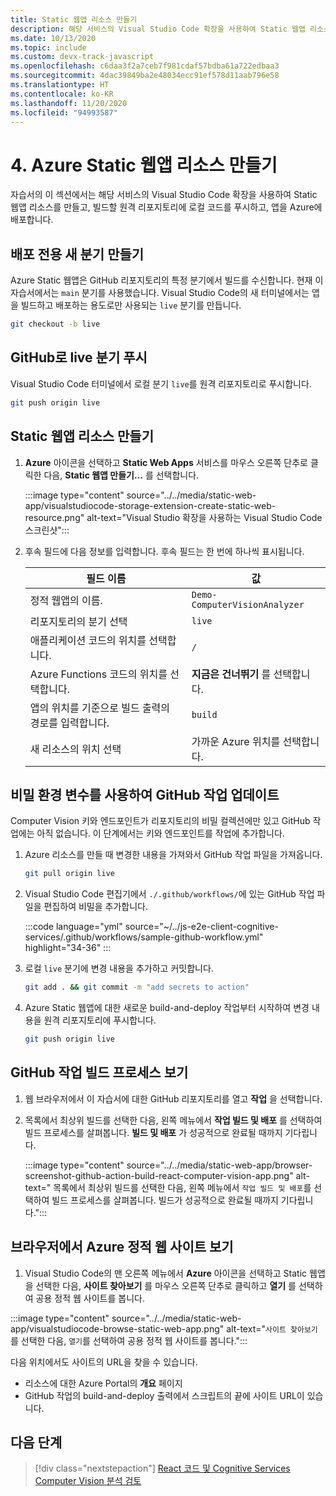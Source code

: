 ```yaml
---
title: Static 웹앱 리소스 만들기
description: 해당 서비스의 Visual Studio Code 확장을 사용하여 Static 웹앱 리소스를 만듭니다.
ms.date: 10/13/2020
ms.topic: include
ms.custom: devx-track-javascript
ms.openlocfilehash: c6daa3f2a7ceb7f981cdaf57bdba61a722edbaa3
ms.sourcegitcommit: 4dac39849ba2e48034ecc91ef578d11aab796e58
ms.translationtype: HT
ms.contentlocale: ko-KR
ms.lasthandoff: 11/20/2020
ms.locfileid: "94993587"
---
```

# <a name="4-create-azure-static-web-app-resource"></a>4. Azure Static 웹앱 리소스 만들기

자습서의 이 섹션에서는 해당 서비스의 Visual Studio Code 확장을 사용하여 Static 웹앱 리소스를 만들고, 빌드할 원격 리포지토리에 로컬 코드를 푸시하고, 앱을 Azure에 배포합니다.

## <a name="create-a-new-branch-dedicated-to-deployment"></a>배포 전용 새 분기 만들기

Azure Static 웹앱은 GitHub 리포지토리의 특정 분기에서 빌드를 수신합니다. 현재 이 자습서에서는 `main` 분기를 사용했습니다. Visual Studio Code의 새 터미널에서는 앱을 빌드하고 배포하는 용도로만 사용되는 `live` 분기를 만듭니다.

```bash
git checkout -b live
```

## <a name="push-the-live-branch-to-github"></a>GitHub로 live 분기 푸시

Visual Studio Code 터미널에서 로컬 분기 `live`를 원격 리포지토리로 푸시합니다.

```bash
git push origin live
```

## <a name="create-a-static-web-app-resource"></a>Static 웹앱 리소스 만들기

1. **Azure** 아이콘을 선택하고 **Static Web Apps** 서비스를 마우스 오른쪽 단추로 클릭한 다음, **Static 웹앱 만들기...** 를 선택합니다. 

    :::image type="content" source="../../media/static-web-app/visualstudiocode-storage-extension-create-static-web-resource.png" alt-text="Visual Studio 확장을 사용하는 Visual Studio Code 스크린샷":::

1. 후속 필드에 다음 정보를 입력합니다. 후속 필드는 한 번에 하나씩 표시됩니다. 

    |필드 이름| 값|
    |--|--|
    |정적 웹앱의 이름.|`Demo-ComputerVisionAnalyzer`|
    |리포지토리의 분기 선택|`live`| 
    |애플리케이션 코드의 위치를 선택합니다.|`/`|
    |Azure Functions 코드의 위치를 선택합니다.|**지금은 건너뛰기** 를 선택합니다.|
    |앱의 위치를 기준으로 빌드 출력의 경로를 입력합니다.|`build`|
    |새 리소스의 위치 선택|가까운 Azure 위치를 선택합니다.|

## <a name="update-the-github-action-with-secret-environment-variables"></a>비밀 환경 변수를 사용하여 GitHub 작업 업데이트

Computer Vision 키와 엔드포인트가 리포지토리의 비밀 컬렉션에만 있고 GitHub 작업에는 아직 없습니다. 이 단계에서는 키와 엔드포인트를 작업에 추가합니다.

1. Azure 리소스를 만들 때 변경한 내용을 가져와서 GitHub 작업 파일을 가져옵니다.

    ```bash
    git pull origin live
    ```

1. Visual Studio Code 편집기에서 `./.github/workflows/`에 있는 GitHub 작업 파일을 편집하여 비밀을 추가합니다. 

    :::code language="yml" source="~/../js-e2e-client-cognitive-services/.github/workflows/sample-github-workflow.yml" highlight="34-36" :::

    
1. 로컬 `live` 분기에 변경 내용을 추가하고 커밋합니다.

    ```bash
    git add . && git commit -m "add secrets to action"
    ```

1. Azure Static 웹앱에 대한 새로운 build-and-deploy 작업부터 시작하여 변경 내용을 원격 리포지토리에 푸시합니다.

    ```bash
    git push origin live
    ```

## <a name="view-the-github-action-build-process"></a>GitHub 작업 빌드 프로세스 보기

1. 웹 브라우저에서 이 자습서에 대한 GitHub 리포지토리를 열고 **작업** 을 선택합니다. 

1. 목록에서 최상위 빌드를 선택한 다음, 왼쪽 메뉴에서 **작업 빌드 및 배포** 를 선택하여 빌드 프로세스를 살펴봅니다. **빌드 및 배포** 가 성공적으로 완료될 때까지 기다립니다.

    :::image type="content" source="../../media/static-web-app/browser-screenshot-github-action-build-react-computer-vision-app.png" alt-text=" 목록에서 최상위 빌드를 선택한 다음, 왼쪽 메뉴에서 `작업 빌드 및 배포`를 선택하여 빌드 프로세스를 살펴봅니다. 빌드가 성공적으로 완료될 때까지 기다립니다.":::

## <a name="view-azure-static-web-site-in-browser"></a>브라우저에서 Azure 정적 웹 사이트 보기

1. Visual Studio Code의 맨 오른쪽 메뉴에서 **Azure** 아이콘을 선택하고 Static 웹앱을 선택한 다음, **사이트 찾아보기** 를 마우스 오른쪽 단추로 클릭하고 **열기** 를 선택하여 공용 정적 웹 사이트를 봅니다. 

:::image type="content" source="../../media/static-web-app/visualstudiocode-browse-static-web-app.png" alt-text="`사이트 찾아보기`를 선택한 다음, `열기`를 선택하여 공용 정적 웹 사이트를 봅니다.":::

다음 위치에서도 사이트의 URL을 찾을 수 있습니다.
* 리소스에 대한 Azure Portal의 **개요** 페이지
* GitHub 작업의 build-and-deploy 출력에서 스크립트의 끝에 사이트 URL이 있습니다. 

## <a name="next-step"></a>다음 단계

> [!div class="nextstepaction"]
> [React 코드 및 Cognitive Services Computer Vision 분석 검토](add-computer-vision-react-app.md)